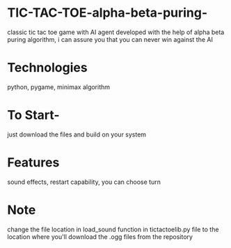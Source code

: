 # TIC-TAC-TOE-alpha-beta-puring-
classic tic tac toe game with AI agent developed with the help of alpha beta puring algorithm, i can assure you that you can never win against the AI

# Technologies
python, pygame, minimax algorithm

# To Start-
just download the files and build on your system

# Features
sound effects,
restart capability,
you can choose turn

# Note
change the file location in load_sound function in tictactoelib.py file to the location where you'll download the .ogg files from the repository
